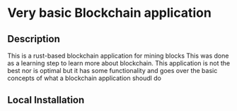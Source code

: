 # Very basic Blockchain  application
## Description
This is a rust-based blockchain application for mining blocks
This was done as a learning step to learn more about blockchain.
This application is not the best nor is optimal but it has some functionality and goes over the basic concepts of what a blockchain application shoudl do

## Local Installation
